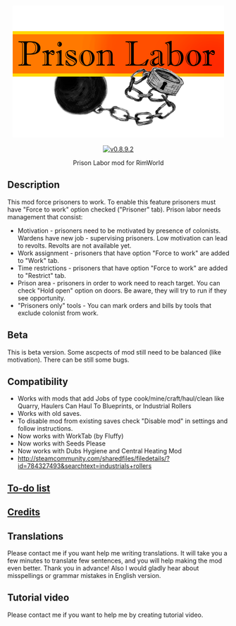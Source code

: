 <p align="center">
    <img src="https://raw.githubusercontent.com/Aviuz/PrisonLabor/master/Logo.png" alt="Prison Labor" />
</p>
<p align="center">
  <a href="https://github.com/Aviuz/PrisonLabor/releases">
    <img src="https://img.shields.io/badge/version-0.8.9.2-orange.svg?style=flat" alt="v0.8.9.2" />
  </a>
</p>

<p align="center">
  Prison Labor mod for RimWorld
</p>

## Description
This mod force prisoners to work. To enable this feature prisoners must have "Force to work" option checked ("Prisoner" tab). Prison labor needs management that consist:
* Motivation - prisoners need to be motivated by presence of colonists. Wardens have new job - supervising prisoners. Low motivation can lead to revolts. Revolts are not available yet.
* Work assignment - prisoners that have option "Force to work" are added to "Work" tab.
* Time restrictions - prisoners that have option "Force to work" are added to "Restrict" tab.
* Prison area - prisoners in order to work need to reach target. You can check "Hold open" option on doors. Be aware, they will try to run if they see opportunity.
* "Prisoners only" tools - You can mark orders and bills by tools that exclude colonist from work.

## Beta
This is beta version. Some ascpects of mod still need to be balanced (like motivation). There can be still some bugs.

## Compatibility
* Works with mods that add Jobs of type cook/mine/craft/haul/clean like Quarry, Haulers Can Haul To Blueprints, or Industrial Rollers
* Works with old saves.
* To disable mod from existing saves check "Disable mod" in settings and follow instructions.
* Now works with WorkTab (by Fluffy)
* Now works with Seeds Please
* Now works with Dubs Hygiene and Central Heating Mod
* http://steamcommunity.com/sharedfiles/filedetails/?id=784327493&searchtext=industrials+rollers

## [To-do list](https://github.com/Aviuz/PrisonLabor/projects/1)
## [Credits](credits.md)

## Translations
Please contact me if you want help me writing translations. It will take you a few minutes to translate few sentences, and you will help making the mod even better. Thank you in advance!
Also I would gladly hear about misspellings or grammar mistakes in English version.

## Tutorial video
Please contact me if you want to help me by creating tutorial video.
